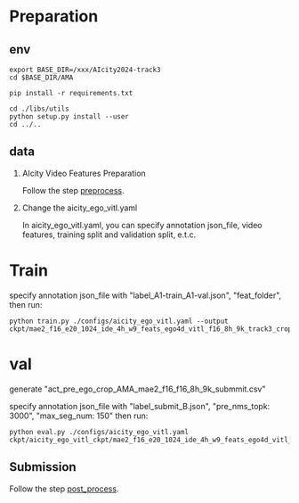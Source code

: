 # Preparation
## env
```
export BASE_DIR=/xxx/AIcity2024-track3
cd $BASE_DIR/AMA

pip install -r requirements.txt
```

```
cd ./libs/utils
python setup.py install --user
cd ../..
```

## data

1. AIcity Video Features Preparation

    Follow the step [preprocess](../docs/PREPROCESS.md).

2. Change the aicity_ego_vitl.yaml

    In aicity_ego_vitl.yaml, you can specify annotation json_file, video features, training split and validation split, e.t.c.


# Train
 specify annotation json_file with "label_A1-train_A1-val.json", "feat_folder", then run:
```
python train.py ./configs/aicity_ego_vitl.yaml --output ckpt/mae2_f16_e20_1024_ide_4h_w9_feats_ego4d_vitl_f16_8h_9k_track3_crop_A1_train_A2_val/
```

# val
generate "act_pre_ego_crop_AMA_mae2_f16_f16_8h_9k_submmit.csv"

specify annotation json_file with "label_submit_B.json", "pre_nms_topk: 3000", "max_seg_num: 150" then run:

```
python eval.py ./configs/aicity_ego_vitl.yaml ckpt/aicity_ego_vitl_ckpt/mae2_f16_e20_1024_ide_4h_w9_feats_ego4d_vitl_f16_8h_9k_track3_crop_A1_train_A2_val/
```


## Submission
Follow the step [post_process](../docs/POST_PROCESS.md).
